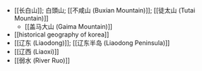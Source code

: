 - [[长白山]]; 白頭山; [[不咸山 (Buxian Mountain)]]; [[徒太山 (Tutai Mountain)]]
    - [[盖马大山 (Gaima Mountain)]]
- [[historical geography of korea]]
- [[辽东 (Liaodong)]]; [[辽东半岛 (Liaodong Peninsula)]]
- [[辽西 (Liaoxi)]]
- [[弱水 (River Ruo)]]
